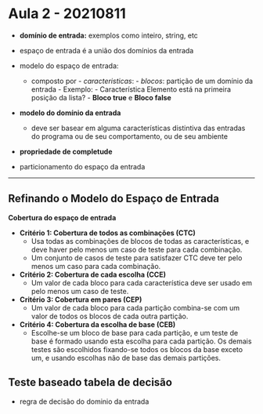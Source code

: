 # Aula 2 - 20210811

- **domínio de entrada:** exemplos como inteiro, string, etc

-  espaço de entrada é a união dos domínios da entrada

- modelo do espaço de entrada: 
	- composto por
			- _caracteristicas_:
			- _blocos_: partição de um domínio da entrada 
			- Exemplo: 
				- Característica Elemento está na primeira posição da lista? 
				- **Bloco true** e **Bloco false**

- **modelo do domínio da entrada**
	- deve ser basear em alguma características distintiva das entradas do programa ou de seu comportamento, ou de seu ambiente

- **propriedade de completude**

- particionamento do espaço da entrada


---

## Refinando o Modelo do Espaço de Entrada
**Cobertura do espaço de entrada**
- **Critério 1: Cobertura de todos as combinações (CTC)**
	- Usa todas as combinações de blocos de todas as características, e deve haver pelo menos um caso de teste para cada combinação.
	- Um conjunto de casos de teste para satisfazer CTC deve ter pelo menos um caso para cada combinação.
- **Critério 2: Cobertura de cada escolha (CCE)**
	- Um valor de cada bloco para cada característica deve ser usado em pelo menos um caso de teste.
- **Critério 3: Cobertura em pares (CEP)**
	- Um valor de cada bloco para cada partição combina-se com um valor de todos os blocos de cada outra partição.
- **Critério 4: Cobertura da escolha de base (CEB)** 
	- Escolhe-se um bloco de base para cada partição, e um teste de base é formado usando esta escolha para cada partição. Os demais testes são escolhidos fixando-se todos os blocos da base exceto um, e usando escolhas não de base das demais partições.

## Teste baseado tabela de decisão
- regra de decisão do dominio da entrada